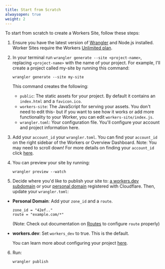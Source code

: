 ```yaml
---
title: Start from Scratch
alwaysopen: true
weight: 2
---
```


To start from scratch to create a Workers Site, follow these steps:

1. Ensure you have the latest version of [Wrangler](/quickstart#installing-the-cli) and Node.js installed. Worker Sites require the Workers [Unlimited plan](https://workers.cloudflare.com/sites#plans).

2. In your terminal run `wrangler generate --site <project-name>`, replacing `<project-name>` with the name of your project. For example, I'll create a project called my-site by running this command:
   ```
   wrangler generate --site my-site
   ```
   This command creates the following:
   - `public`: The static assets for your project. By default it contains an `index.html` and a `favicon.ico`.
   - `workers-site`: The JavaScript for serving your assets. You don't need to edit this- but if you want to see how it works or add more functionality to your Worker, you can edit `workers-site/index.js`.
   - `wrangler.toml`: Your configuration file. You'll configure your account and project information here.

3. Add your `account_id` your `wrangler.toml`. You can find your `account_id` on the right sidebar of the Workers or Overview Dashboard. Note: You may need to scroll down! For more details on finding your `account_id` click [here](https://developers.cloudflare.com/workers/quickstart/#account-id-and-zone-id).


4. You can preview your site by running:
   ```
   wrangler preview --watch
   ```

5. Decide where you'd like to publish your site to: [ a workers.dev subdomain](/quickstart#publish-to-workers-dev) or your [personal domain](/quickstart#publish-to-your-domain) registered with Cloudflare.
   Then, update your `wrangler.toml`:
 - **Personal Domain**: Add your `zone_id` and a `route`.

     ```
     zone_id = "42ef.."
     route = "example.com/*"
     ```
   (Note: Check out documentation on [Routes](/workers/about/routes) to configure `route` properly) 
     
 - **workers.dev**: Set `workers_dev`  to true. This is the default. 

     You can learn more about configuring your project [here](/quickstart/#configure).

6. Run:
   ```
   wrangler publish
   ```
